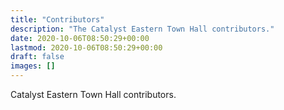 ```yaml
---
title: "Contributors"
description: "The Catalyst Eastern Town Hall contributors."
date: 2020-10-06T08:50:29+00:00
lastmod: 2020-10-06T08:50:29+00:00
draft: false
images: []
---
```


Catalyst Eastern Town Hall contributors.
